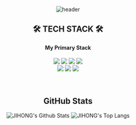 <div align="center">

![header](https://capsule-render.vercel.app/api?type=waving&color=gradient&height=250&section=header&text=Welcome!👋&fontSize=70)

## 🛠️ TECH STACK 🛠️
#### My Primary Stack
<img src="https://img.shields.io/badge/React-40AEF0?style=flat&logo=react&logoColor=white"/>
<img src="https://img.shields.io/badge/Next.js-000000?style=flat&logo=Next.js&logoColor=white"/>
<img src="https://img.shields.io/badge/React query-FF4154?style=flat&logo=reactquery&logoColor=white"/>
<img src="https://img.shields.io/badge/Tailwind-06B6D4?style=flat&logo=tailwindcss&logoColor=white"/>
<br />
<img src="https://img.shields.io/badge/Typescript-3178C6?style=flat&logo=typescript&logoColor=white"/>
<img src="https://img.shields.io/badge/Javascript-F7901E?style=flat&logo=javascript&logoColor=white"/>
<img src="https://img.shields.io/badge/Firebase-DD2C00?style=flat&logo=firebase&logoColor=white"/>
<br />


<br />
<br />

## GitHub Stats
<img src="https://github-readme-stats.vercel.app/api?username=JiiHong&show_icons=true&hide=stars" alt="JIHONG's Github Stats"/>
<img src="https://github-readme-stats.vercel.app/api/top-langs/?username=JiiHong&layout=compact" alt="JIHONG's Top Langs"/>

</div>

<!--
**JiiHong/JiiHong** is a ✨ _special_ ✨ repository because its `README.md` (this file) appears on your GitHub profile.
-->
